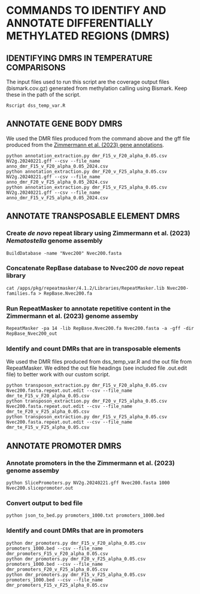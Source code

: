 # COMMANDS TO IDENTIFY AND ANNOTATE DIFFERENTIALLY METHYLATED REGIONS (DMRS)

## IDENTIFYING DMRS IN TEMPERATURE COMPARISONS
The input files used to run this script are the coverage output files (bismark.cov.gz) generated from methylation calling using Bismark. Keep these in the path of the script.
```
Rscript dss_temp_var.R
```

## ANNOTATE GENE BODY DMRS 
We used the DMR files produced from the command above and the gff file produced from the [Zimmermann et al. (2023) gene annotations](https://simrbase.stowers.org/show/Nematostella/vectensis/analysis).
```
python annotation_extraction.py dmr_F15_v_F20_alpha_0.05.csv NV2g.20240221.gff --csv --file_name anno_dmr_F15_v_F20_alpha_0.05_2024.csv
python annotation_extraction.py dmr_F20_v_F25_alpha_0.05.csv NV2g.20240221.gff --csv --file_name anno_dmr_F20_v_F25_alpha_0.05_2024.csv
python annotation_extraction.py dmr_F15_v_F25_alpha_0.05.csv NV2g.20240221.gff --csv --file_name anno_dmr_F15_v_F25_alpha_0.05_2024.csv
```

## ANNOTATE TRANSPOSABLE ELEMENT DMRS
### Create _de novo_ repeat library using Zimmermann et al. (2023) _Nematostella_ genome assembly
```
BuildDatabase -name "Nvec200" Nvec200.fasta
```
### Concatenate RepBase database to Nvec200 _de novo_ repeat library
```
cat /apps/pkg/repeatmasker/4.1.2/Libraries/RepeatMasker.lib Nvec200-families.fa > RepBase.Nvec200.fa
```
### Run RepeatMasker to annotate repetitive content in the Zimmermann et al. (2023) genome assemby
```
RepeatMasker -pa 14 -lib RepBase.Nvec200.fa Nvec200.fasta -a -gff -dir RepBase_Nvec200_out
```
### Identify and count DMRs that are in transposable elements
We used the DMR files produced from dss_temp_var.R and the out file from RepeatMasker. We edited the out file headings (see included file .out.edit file) to better work with our custom script.
```
python transposon_extraction.py dmr_F15_v_F20_alpha_0.05.csv Nvec200.fasta.repeat.out.edit --csv --file_name dmr_te_F15_v_F20_alpha_0.05.csv
python transposon_extraction.py dmr_F20_v_F25_alpha_0.05.csv Nvec200.fasta.repeat.out.edit --csv --file_name dmr_te_F20_v_F25_alpha_0.05.csv
python transposon_extraction.py dmr_F15_v_F25_alpha_0.05.csv Nvec200.fasta.repeat.out.edit --csv --file_name dmr_te_F15_v_F25_alpha_0.05.csv
```

## ANNOTATE PROMOTER DMRS
### Annotate promoters in the the Zimmermann et al. (2023) genome assemby
```
python SlicePromoters.py NV2g.20240221.gff Nvec200.fasta 1000 Nvec200.slicepromoter.out
```
### Convert output to bed file
```
python json_to_bed.py promoters_1000.txt promoters_1000.bed
```
### Identify and count DMRs that are in promoters
```
python dmr_promoters.py dmr_F15_v_F20_alpha_0.05.csv promoters_1000.bed --csv --file_name dmr_promoters_F15_v_F20_alpha_0.05.csv
python dmr_promoters.py dmr_F20_v_F25_alpha_0.05.csv promoters_1000.bed --csv --file_name dmr_promoters_F20_v_F25_alpha_0.05.csv
python dmr_promoters.py dmr_F15_v_F25_alpha_0.05.csv promoters_1000.bed --csv --file_name dmr_promoters_F15_v_F25_alpha_0.05.csv
```
